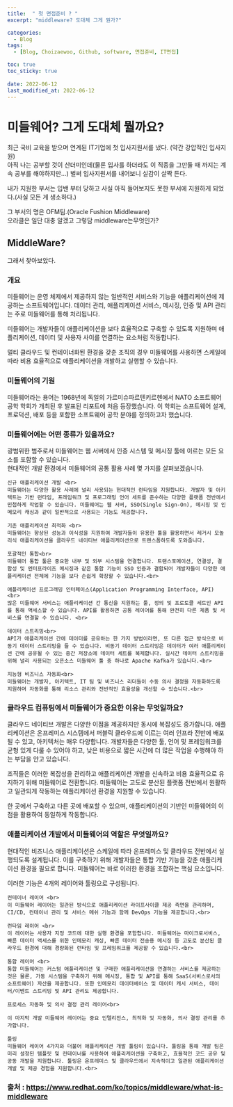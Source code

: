 ```yaml
---
title:  " 첫 면접준비 ? "
excerpt: "middleware? 도대체 그게 뭔가?"

categories:
  - Blog
tags:
  - [Blog, Choizaewoo, Github, software, 면접준비, IT면접]

toc: true
toc_sticky: true
 
date: 2022-06-12
last_modified_at: 2022-06-12
---
```


# 미들웨어? 그게 도대체 뭘까요?

최근 국비 교육을 받으며 연계된 IT기업에 첫 입사지원서를 냈다. (약간 강압적인 입사지원) <br>
아직 나는 공부할 것이 산더미인데(물론 입사를 하더라도 이 직종을 그만둘 때 까지는 계속 공부를 해야하지만...) 벌써 입사지원서를 내어보니 실감이 살짝 든다.<br>

내가 지원한 부서는 입밴 부터 당하고 사실 아직 들어보지도 못한 부서에 지원하게 되었다.(사실 모든 게 생소하다.) <br>

그 부서의 명은 OFM팀.(Oracle Fushion Middleware) <br>
오라클은 일단 대충 알겠고 그렇담 middleware는무엇인가?<br>


## MiddleWare?

그래서 찾아보았다. <br>

### 개요
미들웨어는 운영 체제에서 제공하지 않는 일반적인 서비스와 기능을 애플리케이션에 제공하는 소프트웨어입니다. 데이터 관리, 애플리케이션 서비스, 메시징, 인증 및 API 관리는 주로 미들웨어를 통해 처리됩니다.<br>

미들웨어는 개발자들이 애플리케이션을 보다 효율적으로 구축할 수 있도록 지원하며 애플리케이션, 데이터 및 사용자 사이를 연결하는 요소처럼 작동합니다. <br>

멀티 클라우드 및 컨테이너화된 환경을 갖춘 조직의 경우 미들웨어를 사용하면 스케일에 따라 비용 효율적으로 애플리케이션을 개발하고 실행할 수 있습니다. <br>

### 미들웨어의 기원
미들웨어라는 용어는 1968년에 독일의 가르미슈파르텐키르헨에서 NATO 소프트웨어 공학 학회가 개최된 후 발표된 리포트에 처음 등장했습니다. 이 학회는 소프트웨어 설계, 프로덕션, 배포 등을 포함한 소프트웨어 공학 분야를 정의하고자 했습니다. <br>

### 미들웨어에는 어떤 종류가 있을까요?
광범위한 범주로서 미들웨어는 웹 서버에서 인증 시스템 및 메시징 툴에 이르는 모든 요소를 포함할 수 있습니다.<br> 현대적인 개발 환경에서 미들웨어의 공통 활용 사례 몇 가지를 살펴보겠습니다.<br>

    신규 애플리케이션 개발 <br>
    미들웨어는 다양한 활용 사례에 널리 사용되는 현대적인 런타임을 지원합니다. 개발자 및 아키텍트는 기반 런타임, 프레임워크 및 프로그래밍 언어 세트를 준수하는 다양한 플랫폼 전반에서 민첩하게 작업할 수 있습니다. 미들웨어는 웹 서버, SSO(Single Sign-On), 메시징 및 인메모리 캐싱과 같이 일반적으로 사용되는 기능도 제공합니다.

    기존 애플리케이션 최적화 <br>
    미들웨어는 향상된 성능과 이식성을 지원하여 개발자들이 유용한 툴을 활용하면서 레거시 모놀리식 애플리케이션을 클라우드 네이티브 애플리케이션으로 트랜스폼하도록 도와줍니다.

    포괄적인 통합<br>
    미들웨어 통합 툴은 중요한 내부 및 외부 시스템을 연결합니다. 트랜스포메이션, 연결성, 결합성 및 엔터프라이즈 메시징과 같은 통합 기능이 SSO 인증과 결합되어 개발자들이 다양한 애플리케이션 전체에 기능을 보다 손쉽게 확장할 수 있습니다.<br>

    애플리케이션 프로그래밍 인터페이스(Application Programming Interface, API)<br>
    많은 미들웨어 서비스는 애플리케이션 간 통신을 지원하는 툴, 정의 및 프로토콜 세트인 API를 통해 액세스할 수 있습니다. API를 활용하면 공통 레이어를 통해 완전히 다른 제품 및 서비스를 연결할 수 있습니다. <br>

    데이터 스트리밍<br>
    API가 애플리케이션 간에 데이터를 공유하는 한 가지 방법이라면, 또 다른 접근 방식으로 비동기 데이터 스트리밍을 들 수 있습니다. 비동기 데이터 스트리밍은 데이터가 여러 애플리케이션 간에 공유될 수 있는 중간 저장소에 데이터 세트를 복제합니다. 실시간 데이터 스트리밍을 위해 널리 사용되는 오픈소스 미들웨어 툴 중 하나로 Apache Kafka가 있습니다.<br>

    지능형 비즈니스 자동화<br>
    미들웨어는 개발자, 아키텍트, IT 팀 및 비즈니스 리더들이 수동 의사 결정을 자동화하도록 지원하며 자동화를 통해 리소스 관리와 전반적인 효율성을 개선할 수 있습니다.<br>



### 클라우드 컴퓨팅에서 미들웨어가 중요한 이유는 무엇일까요?
클라우드 네이티브 개발은 다양한 이점을 제공하지만 동시에 복잡성도 증가합니다. 애플리케이션은 온프레미스 시스템에서 퍼블릭 클라우드에 이르는 여러 인프라 전반에 배포될 수 있고, 아키텍처는 매우 다양합니다. 개발자들은 다양한 툴, 언어 및 프레임워크를 균형 있게 다룰 수 있어야 하고, 낮은 비용으로 짧은 시간에 더 많은 작업을 수행해야 하는 부담을 안고 있습니다. <br>

조직들은 이러한 복잡성을 관리하고 애플리케이션 개발을 신속하고 비용 효율적으로 유지하기 위해 미들웨어로 전환합니다. 미들웨어는 고도로 분산된 플랫폼 전반에서 원활하고 일관되게 작동하는 애플리케이션 환경을 지원할 수 있습니다.<br>

한 곳에서 구축하고 다른 곳에 배포할 수 있으며, 애플리케이션의 기반인 미들웨어의 이점을 활용하여 동일하게 작동합니다.<br>

### 애플리케이션 개발에서 미들웨어의 역할은 무엇일까요?
현대적인 비즈니스 애플리케이션은 스케일에 따라 온프레미스 및 클라우드 전반에서 실행되도록 설계됩니다. 이를 구축하기 위해 개발자들은 통합 기반 기능을 갖춘 애플리케이션 환경을 필요로 합니다. 미들웨어는 바로 이러한 환경을 조합하는 핵심 요소입니다.<br>

이러한 기능은 4개의 레이어와 툴링으로 구성됩니다.<br>


    컨테이너 레이어 <br>
    이 미들웨어 레이어는 일관된 방식으로 애플리케이션 라이프사이클 제공 측면을 관리하며, CI/CD, 컨테이너 관리 및 서비스 메쉬 기능과 함께 DevOps 기능을 제공합니다.<br>

    런타임 레이어 <br>
    이 레이어는 사용자 지정 코드에 대한 실행 환경을 포함합니다. 미들웨어는 마이크로서비스, 빠른 데이터 액세스를 위한 인메모리 캐싱, 빠른 데이터 전송용 메시징 등 고도로 분산된 클라우드 환경에 대해 경량화된 런타임 및 프레임워크를 제공할 수 있습니다.<br>

    통합 레이어 <br>
    통합 미들웨어는 커스텀 애플리케이션 및 구매한 애플리케이션을 연결하는 서비스를 제공하는 것은 물론, 가동 시스템을 구축하기 위해 메시징, 통합 및 API를 통해 SaaS(서비스로서의 소프트웨어) 자산을 제공합니다. 또한 인메모리 데이터베이스 및 데이터 캐시 서비스, 데이터/이벤트 스트리밍 및 API 관리도 제공합니다.

    프로세스 자동화 및 의사 결정 관리 레이어<br>

    이 마지막 개발 미들웨어 레이어는 중요 인텔리전스, 최적화 및 자동화, 의사 결정 관리를 추가합니다.

    툴링
    미들웨어 레이어 4가지와 더불어 애플리케이션 개발 툴링이 있습니다. 툴링을 통해 개발 팀은 미리 설정된 템플릿 및 컨테이너를 사용하여 애플리케이션을 구축하고, 효율적인 코드 공유 및 공동 개발을 지원합니다. 툴링은 온프레미스 및 클라우드에서 지속적이고 일관된 애플리케이션 개발 및 제공 경험을 지원합니다.<br>


### 출처 : https://www.redhat.com/ko/topics/middleware/what-is-middleware 

